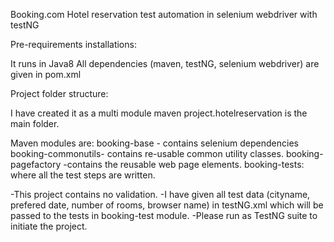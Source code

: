 Booking.com Hotel reservation test automation in selenium webdriver with testNG

Pre-requirements installations:

It runs in Java8
All dependencies (maven, testNG, selenium webdriver) are given in pom.xml

Project folder structure:

I have created it as a multi module maven project.hotelreservation is the main folder. 

Maven modules are:
booking-base - contains selenium dependencies
booking-commonutils- contains re-usable common utility classes.
booking-pagefactory -contains the reusable web page elements.
booking-tests: where all the test steps are written.

-This project contains no validation.
-I have given all test data (cityname, prefered date, number of rooms, browser name) in testNG.xml which will be passed to the tests in booking-test module.
-Please run as TestNG suite to initiate the project. 
